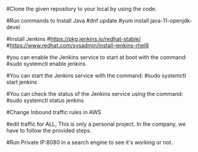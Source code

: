 #Clone the given repository to your local by using the code. 

#Run commands to Install Java
    #dnf update
    #yum install java-11-openjdk-devel

#Install Jenkins
    #https://pkg.jenkins.io/redhat-stable/
    #https://www.redhat.com/sysadmin/install-jenkins-rhel8

#you can enable the Jenkins service to start at boot with the command:
    #sudo systemctl enable jenkins

#You can start the Jenkins service with the command:
    #sudo systemctl start jenkins

#You can check the status of the Jenkins service using the command:
    #sudo systemctl status jenkins

#Change Inbound traffic rules in AWS

#edit traffic for ALL, This is only a personal project. In the company, we have to follow the provided steps. 

#Run Private IP:8080 in a search engine to see it's working or not. 
